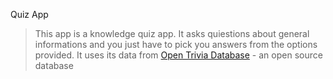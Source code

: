 Quiz App

> This app is a knowledge quiz app. It asks quiestions about general informations and you just have to pick you answers from the options provided. It uses its data from [Open Trivia Database](https://opentdb.com/api_config.php) - an open source database 

